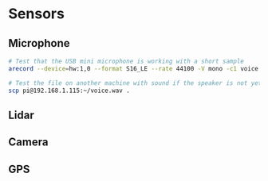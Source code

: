 # Sensors

## Microphone

```bash
# Test that the USB mini microphone is working with a short sample
arecord --device=hw:1,0 --format S16_LE --rate 44100 -V mono -c1 voice.wav

# Test the file on another machine with sound if the speaker is not yet hooked up
scp pi@192.168.1.115:~/voice.wav .
```

## Lidar

## Camera

## GPS


